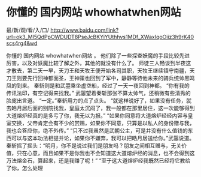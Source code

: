 # 你懂的 国内网站 whowhatwhen网站

最/新/观/看/入/口/ http://www.baidu.com/link?url=ok3_Ml5QdPpOWDUDT8PseJcBKYiYUthhvs1MDf_XWaxIqoOiiz3h9rK40scs4rg4&wd

你懂的 国内网站 whowhatwhen网站
 。
    他们除了一些探查妖魔的手段比较先进厉害，以及对妖魔比较了解之外，其他的就没有什么了。
    师徒三人畅谈到半夜这才散去，第二天一早，天刀王和天牧王便开始各司其职，天牧王继续镇守南疆，天刀王则要先行回神都面圣，王神策也回到了军中，静静等待他未来的骑兵统帅黑鸣凤的到来。
    秦斩则是和武曌乘坐虚空船，经过了一天一夜回到神都。
    “你有我的传讯法印，有空记得来找我。”
    武曌望着秦斩那张不算太帅气，还稍微有些清秀的脸庞出言道。
    “一定。”秦斩用力的点了点头。
    “就这样说好了，如果没有任务，就去皓月居后面的别院找我，皇庭太沉闷了，我一般都在那里居住，这一次能够得到大道熔炉经真的是多亏了你，我无以为报。”
    “如果你同意将大道熔炉经经内容与皇室交换，父帝肯定会有不少的赏赐，如果你不同意，只算是以私人的身份赠与我，我也会答应你，绝不外传。”
    “只不过我虽然是武朝公主，可是并没有什么值钱的东西可以与这本功法相提并论，如果你不嫌弃，我可以把皓月居送给你。”武曌说道。
    秦斩摇了摇头：“明月，你不是说过我们是朋友吗？朋友之间相互赠与，无关价值，只在心意，而且如果不是你我也不会知道这大道熔炉经的消息，也不会得到这万法熔金石，算起来，还是我赚了呢！”
    “至于这大道熔炉经我既然已经将它教给了你，怎么处理
